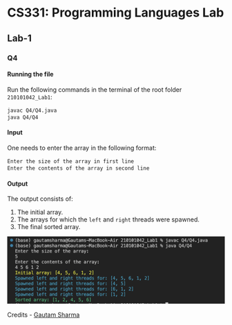 # CS331: Programming Languages Lab

## Lab-1

### Q4

#### Running the file

Run the following commands in the terminal of the root folder `210101042_Lab1`: 

```
javac Q4/Q4.java
java Q4/Q4
```

#### Input

One needs to enter the array in the following format:

```
Enter the size of the array in first line
Enter the contents of the array in second line
```

#### Output

The output consists of: 

1. The initial array.
2. The arrays for which the `left` and `right` threads were spawned.
3. The final sorted array.

![executingQ4](../assets/q4.png)

Credits - [Gautam Sharma](https://g-s01.github.io/)